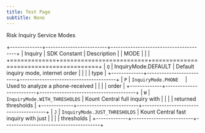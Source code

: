 ```yaml
---
title: Test Page
subtitle: None
---
```


Risk Inquiry Service Modes


+-------------+-------------------------+---------------------------------------+
|   Inquiry   | SDK Constant            | Description                           |
| MODE        |                         |                                       |
+=============+=========================+=======================================+
|   `Q`       |     InquiryMode.DEFAULT | Default inquiry mode, internet order  |
|             |                         | type                                  |
+-------------+-------------------------+---------------------------------------+
|   `P`       | `InquiryMode.PHONE  `   | Used to analyze a phone-received      |
|             |                         | order                                 |
+-------------+-------------------------+---------------------------------------+
|  `W`       | `InquiryMode.WITH_THRESHOLDS`   | Kount Central full inquiry with       |
|             |                         | returned thresholds                   |
+-------------+-------------------------+---------------------------------------+
| `J`        | `InquiryMode.JUST_THRESHOLDS` | Kount Central fast inquiry with just  |
|             |                         | thresholds                            |
+-------------+-------------------------+---------------------------------------+

